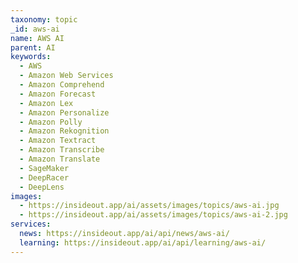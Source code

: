 ```yaml
---
taxonomy: topic
_id: aws-ai
name: AWS AI
parent: AI
keywords:
  - AWS
  - Amazon Web Services
  - Amazon Comprehend
  - Amazon Forecast
  - Amazon Lex
  - Amazon Personalize
  - Amazon Polly
  - Amazon Rekognition
  - Amazon Textract
  - Amazon Transcribe
  - Amazon Translate
  - SageMaker
  - DeepRacer
  - DeepLens
images:
  - https://insideout.app/ai/assets/images/topics/aws-ai.jpg
  - https://insideout.app/ai/assets/images/topics/aws-ai-2.jpg
services:
  news: https://insideout.app/ai/api/news/aws-ai/
  learning: https://insideout.app/ai/api/learning/aws-ai/
---
```

